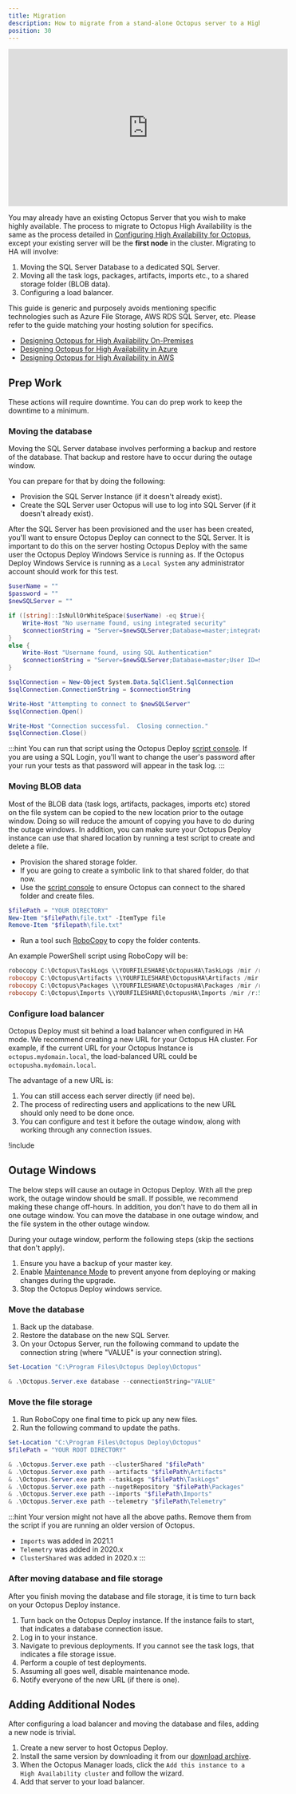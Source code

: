 ```yaml
---
title: Migration
description: How to migrate from a stand-alone Octopus server to a High Availability (HA) setup.
position: 30
---
```


<iframe width="560" height="315" src="https://www.youtube.com/embed/1tXVA5pyuqQ" frameborder="0" allow="accelerometer; autoplay; clipboard-write; encrypted-media; gyroscope; picture-in-picture" allowfullscreen></iframe>

You may already have an existing Octopus Server that you wish to make highly available. The process to migrate to Octopus High Availability is the same as the process detailed in [Configuring High Availability for Octopus](/docs/administration/high-availability/configure/index.md), except your existing server will be the **first node** in the cluster.  Migrating to HA will involve:

1. Moving the SQL Server Database to a dedicated SQL Server.
1. Moving all the task logs, packages, artifacts, imports etc., to a shared storage folder (BLOB data).
1. Configuring a load balancer.

This guide is generic and purposely avoids mentioning specific technologies such as Azure File Storage, AWS RDS SQL Server, etc.  Please refer to the guide matching your hosting solution for specifics.

- [Designing Octopus for High Availability On-Premises](/docs/administration/high-availability/design/octopus-for-high-availability-on-premises.md)
- [Designing Octopus for High Availability in Azure](/docs/administration/high-availability/design/octopus-for-high-availability-on-azure.md)
- [Designing Octopus for High Availability in AWS](/docs/administration/high-availability/design/octopus-for-high-availability-on-aws.md)

## Prep Work

These actions will require downtime.  You can do prep work to keep the downtime to a minimum.

### Moving the database

Moving the SQL Server database involves performing a backup and restore of the database.  That backup and restore have to occur during the outage window.  

You can prepare for that by doing the following:

- Provision the SQL Server Instance (if it doesn't already exist).
- Create the SQL Server user Octopus will use to log into SQL Server (if it doesn't already exist).

After the SQL Server has been provisioned and the user has been created, you'll want to ensure Octopus Deploy can connect to the SQL Server.  It is important to do this on the server hosting Octopus Deploy with the same user the Octopus Deploy Windows Service is running as.  If the Octopus Deploy Windows Service is running as a `Local System` any administrator account should work for this test.

```PowerShell
$userName = ""
$password = ""
$newSQLServer = ""

if ([string]::IsNullOrWhiteSpace($userName) -eq $true){
    Write-Host "No username found, using integrated security"
    $connectionString = "Server=$newSQLServer;Database=master;integrated security=true;"
}
else {
    Write-Host "Username found, using SQL Authentication"
    $connectionString = "Server=$newSQLServer;Database=master;User ID=$userName;Password=$password;"
}

$sqlConnection = New-Object System.Data.SqlClient.SqlConnection
$sqlConnection.ConnectionString = $connectionString

Write-Host "Attempting to connect to $newSQLServer"
$sqlConnection.Open()

Write-Host "Connection successful.  Closing connection."
$sqlConnection.Close()
```

:::hint
You can run that script using the Octopus Deploy [script console](/docs/administration/managing-infrastructure/script-console.md).  If you are using a SQL Login, you'll want to change the user's password after your run your tests as that password will appear in the task log.
:::

### Moving BLOB data

Most of the BLOB data (task logs, artifacts, packages, imports etc) stored on the file system can be copied to the new location prior to the outage window.  Doing so will reduce the amount of copying you have to do during the outage windows.  In addition, you can make sure your Octopus Deploy instance can use that shared location by running a test script to create and delete a file.  

- Provision the shared storage folder.
- If you are going to create a symbolic link to that shared folder, do that now.
- Use the [script console](/docs/administration/managing-infrastructure/script-console.md) to ensure Octopus can connect to the shared folder and create files.

```PowerShell
$filePath = "YOUR DIRECTORY"
New-Item "$filePath\file.txt" -ItemType file
Remove-Item "$filepath\file.txt"
```

- Run a tool such [RoboCopy](https://docs.microsoft.com/en-us/windows-server/administration/windows-commands/robocopy) to copy the folder contents.  

An example PowerShell script using RoboCopy will be:

```PowerShell
robocopy C:\Octopus\TaskLogs \\YOURFILESHARE\OctopusHA\TaskLogs /mir /r:5
robocopy C:\Octopus\Artifacts \\YOURFILESHARE\OctopusHA\Artifacts /mir /r:5
robocopy C:\Octopus\Packages \\YOURFILESHARE\OctopusHA\Packages /mir /r:5
robocopy C:\Octopus\Imports \\YOURFILESHARE\OctopusHA\Imports /mir /r:5
```

### Configure load balancer

Octopus Deploy must sit behind a load balancer when configured in HA mode.  We recommend creating a new URL for your Octopus HA cluster.  For example, if the current URL for your Octopus Instance is `octopus.mydomain.local`, the load-balanced URL could be `octopusha.mydomain.local`.  

The advantage of a new URL is:
1. You can still access each server directly (if need be).
1. The process of redirecting users and applications to the new URL should only need to be done once.
1. You can configure and test it before the outage window, along with working through any connection issues.

!include <load-balancer-endpoint-info>

## Outage Windows

The below steps will cause an outage in Octopus Deploy.  With all the prep work, the outage window should be small.  If possible, we recommend making these change off-hours.  In addition, you don't have to do them all in one outage window.  You can move the database in one outage window, and the file system in the other outage window.  

During your outage window, perform the following steps (skip the sections that don't apply).

1. Ensure you have a backup of your master key.
1. Enable [Maintenance Mode](/docs/administration/managing-infrastructure/maintenance-mode.md) to prevent anyone from deploying or making changes during the upgrade.
1. Stop the Octopus Deploy windows service.

### Move the database

1. Back up the database.
1. Restore the database on the new SQL Server.
1. On your Octopus Server, run the following command to update the connection string (where "VALUE" is your connection string).

```PowerShell
Set-Location "C:\Program Files\Octopus Deploy\Octopus"

& .\Octopus.Server.exe database --connectionString="VALUE"
```

### Move the file storage

1. Run RoboCopy one final time to pick up any new files.
1. Run the following command to update the paths.

```PowerShell
Set-Location "C:\Program Files\Octopus Deploy\Octopus"
$filePath = "YOUR ROOT DIRECTORY"

& .\Octopus.Server.exe path --clusterShared "$filePath"
& .\Octopus.Server.exe path --artifacts "$filePath\Artifacts"
& .\Octopus.Server.exe path --taskLogs "$filePath\TaskLogs"
& .\Octopus.Server.exe path --nugetRepository "$filePath\Packages"
& .\Octopus.Server.exe path --imports "$filePath\Imports"
& .\Octopus.Server.exe path --telemetry "$filePath\Telemetry"
```

:::hint
Your version might not have all the above paths.  Remove them from the script if you are running an older version of Octopus.

- `Imports` was added in 2021.1
- `Telemetry` was added in 2020.x
- `ClusterShared` was added in 2020.x
:::

### After moving database and file storage

After you finish moving the database and file storage, it is time to turn back on your Octopus Deploy instance.

1. Turn back on the Octopus Deploy instance.  If the instance fails to start, that indicates a database connection issue.
1. Log in to your instance.
1. Navigate to previous deployments.  If you cannot see the task logs, that indicates a file storage issue.
1. Perform a couple of test deployments.
1. Assuming all goes well, disable maintenance mode.
1. Notify everyone of the new URL (if there is one).

## Adding Additional Nodes

After configuring a load balancer and moving the database and files, adding a new node is trivial.  

1. Create a new server to host Octopus Deploy.
1. Install the same version by downloading it from our [download archive](https://octopus.com/downloads/previous).
1. When the Octopus Manager loads, click the `Add this instance to a High Availability cluster` and follow the wizard.
1. Add that server to your load balancer.